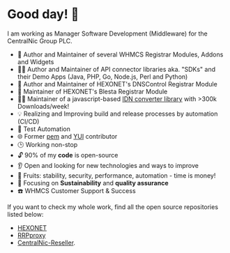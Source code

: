 # Good day! 👋

I am working as Manager Software Development (Middleware) for the CentralNic Group PLC.

- :superhero: Author and Maintainer of several WHMCS Registrar Modules, Addons and Widgets
- :mage_man: Author and Maintainer of API connector libraries aka. "SDKs" and their Demo Apps (Java, PHP, Go, Node.js, Perl and Python)
- :genie: Author and Maintainer of HEXONET's DNSControl Registrar Module
- :construction_worker: Maintainer of HEXONET's Blesta Registrar Module
- :technologist: Maintainer of a javascript-based [IDN converter library](https://www.npmjs.com/package/idna-uts46-hx) with >300k Downloads/week!
- 💡 Realizing and Improving build and release processes by automation (CI/CD)
- :rainbow: Test Automation
- 🌐 Former [pem](https://www.npmjs.com/package/pem) and [YUI](https://yuilibrary.com/) contributor
- 🕒 Working non-stop
- 🔓 90% of my **code** is open-source
- :ear: Open and looking for new technologies and ways to improve
- 🍇 Fruits: stability, security, performance, automation - time is money!
- 🎯 Focusing on **Sustainability** and **quality assurance**
- :phone: WHMCS Customer Support & Success

If you want to check my whole work, find all the open source repositories listed below:

- [HEXONET](https://github.com/hexonet)
- [RRPproxy](https://github.com/rrpproxy)
- [CentralNic-Reseller](https://github.com/centralnic-reseller).
